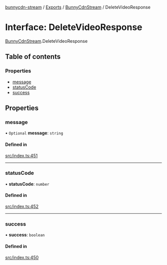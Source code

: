 [bunnycdn-stream](../README.md) / [Exports](../modules.md) / [BunnyCdnStream](../modules/BunnyCdnStream.md) / DeleteVideoResponse

# Interface: DeleteVideoResponse

[BunnyCdnStream](../modules/BunnyCdnStream.md).DeleteVideoResponse

## Table of contents

### Properties

- [message](BunnyCdnStream.DeleteVideoResponse.md#message)
- [statusCode](BunnyCdnStream.DeleteVideoResponse.md#statuscode)
- [success](BunnyCdnStream.DeleteVideoResponse.md#success)

## Properties

### message

• `Optional` **message**: `string`

#### Defined in

[src/index.ts:451](https://github.com/dan-online/bunnycdn-stream/blob/ddcf8f3/src/index.ts#L451)

___

### statusCode

• **statusCode**: `number`

#### Defined in

[src/index.ts:452](https://github.com/dan-online/bunnycdn-stream/blob/ddcf8f3/src/index.ts#L452)

___

### success

• **success**: `boolean`

#### Defined in

[src/index.ts:450](https://github.com/dan-online/bunnycdn-stream/blob/ddcf8f3/src/index.ts#L450)
